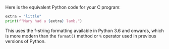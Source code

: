 Here is the equivalent Python code for your C program:

```python
extra = "little"
print(f"Mary had a {extra} lamb.")
```
This uses the f-string formatting available in Python 3.6 and onwards, which is more modern than the `format()` method or `%` operator used in previous versions of Python.
